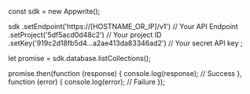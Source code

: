 const sdk = new Appwrite();

sdk
    .setEndpoint('https://[HOSTNAME_OR_IP]/v1') // Your API Endpoint
    .setProject('5df5acd0d48c2') // Your project ID
    .setKey('919c2d18fb5d4...a2ae413da83346ad2') // Your secret API key
;

let promise = sdk.database.listCollections();

promise.then(function (response) {
    console.log(response); // Success
}, function (error) {
    console.log(error); // Failure
});